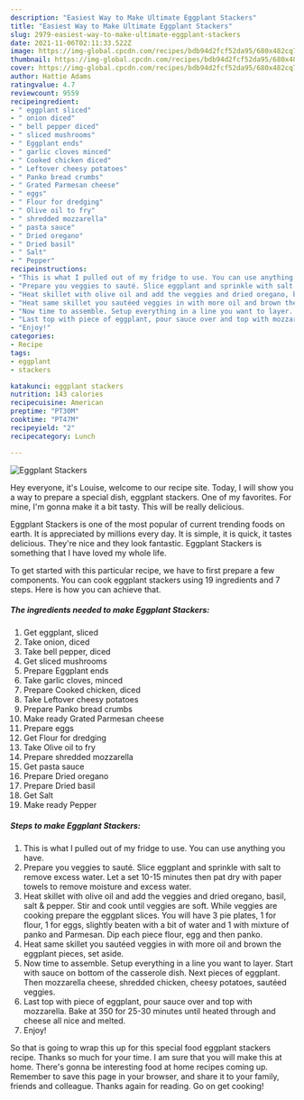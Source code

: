 ```yaml
---
description: "Easiest Way to Make Ultimate Eggplant Stackers"
title: "Easiest Way to Make Ultimate Eggplant Stackers"
slug: 2979-easiest-way-to-make-ultimate-eggplant-stackers
date: 2021-11-06T02:11:33.522Z
image: https://img-global.cpcdn.com/recipes/bdb94d2fcf52da95/680x482cq70/eggplant-stackers-recipe-main-photo.jpg
thumbnail: https://img-global.cpcdn.com/recipes/bdb94d2fcf52da95/680x482cq70/eggplant-stackers-recipe-main-photo.jpg
cover: https://img-global.cpcdn.com/recipes/bdb94d2fcf52da95/680x482cq70/eggplant-stackers-recipe-main-photo.jpg
author: Hattie Adams
ratingvalue: 4.7
reviewcount: 9559
recipeingredient:
- " eggplant sliced"
- " onion diced"
- " bell pepper diced"
- " sliced mushrooms"
- " Eggplant ends"
- " garlic cloves minced"
- " Cooked chicken diced"
- " Leftover cheesy potatoes"
- " Panko bread crumbs"
- " Grated Parmesan cheese"
- " eggs"
- " Flour for dredging"
- " Olive oil to fry"
- " shredded mozzarella"
- " pasta sauce"
- " Dried oregano"
- " Dried basil"
- " Salt"
- " Pepper"
recipeinstructions:
- "This is what I pulled out of my fridge to use. You can use anything you have."
- "Prepare you veggies to sauté. Slice eggplant and sprinkle with salt to remove excess water. Let a set 10-15 minutes then pat dry with paper towels to remove moisture and excess water."
- "Heat skillet with olive oil and add the veggies and dried oregano, basil, salt &amp; pepper. Stir and cook until veggies are soft. While veggies are cooking prepare the eggplant slices. You will have 3 pie plates, 1 for flour, 1 for eggs, slightly beaten with a bit of water and 1 with mixture of panko and Parmesan. Dip each piece flour, egg and then panko."
- "Heat same skillet you sautéed veggies in with more oil and brown the eggplant pieces, set aside."
- "Now time to assemble. Setup everything in a line you want to layer. Start with sauce on bottom of the casserole dish. Next pieces of eggplant. Then mozzarella cheese, shredded chicken, cheesy potatoes, sautéed veggies."
- "Last top with piece of eggplant, pour sauce over and top with mozzarella. Bake at 350 for 25-30 minutes until heated through and cheese all nice and melted."
- "Enjoy!"
categories:
- Recipe
tags:
- eggplant
- stackers

katakunci: eggplant stackers 
nutrition: 143 calories
recipecuisine: American
preptime: "PT30M"
cooktime: "PT47M"
recipeyield: "2"
recipecategory: Lunch

---
```



![Eggplant Stackers](https://img-global.cpcdn.com/recipes/bdb94d2fcf52da95/680x482cq70/eggplant-stackers-recipe-main-photo.jpg)

Hey everyone, it's Louise, welcome to our recipe site. Today, I will show you a way to prepare a special dish, eggplant stackers. One of my favorites. For mine, I'm gonna make it a bit tasty. This will be really delicious.



Eggplant Stackers is one of the most popular of current trending foods on earth. It is appreciated by millions every day. It is simple, it is quick, it tastes delicious. They're nice and they look fantastic. Eggplant Stackers is something that I have loved my whole life.


To get started with this particular recipe, we have to first prepare a few components. You can cook eggplant stackers using 19 ingredients and 7 steps. Here is how you can achieve that.

<!--inarticleads1-->

##### The ingredients needed to make Eggplant Stackers:

1. Get  eggplant, sliced
1. Take  onion, diced
1. Take  bell pepper, diced
1. Get  sliced mushrooms
1. Prepare  Eggplant ends
1. Take  garlic cloves, minced
1. Prepare  Cooked chicken, diced
1. Take  Leftover cheesy potatoes
1. Prepare  Panko bread crumbs
1. Make ready  Grated Parmesan cheese
1. Prepare  eggs
1. Get  Flour for dredging
1. Take  Olive oil to fry
1. Prepare  shredded mozzarella
1. Get  pasta sauce
1. Prepare  Dried oregano
1. Prepare  Dried basil
1. Get  Salt
1. Make ready  Pepper




<!--inarticleads2-->

##### Steps to make Eggplant Stackers:

1. This is what I pulled out of my fridge to use. You can use anything you have.
1. Prepare you veggies to sauté. Slice eggplant and sprinkle with salt to remove excess water. Let a set 10-15 minutes then pat dry with paper towels to remove moisture and excess water.
1. Heat skillet with olive oil and add the veggies and dried oregano, basil, salt &amp; pepper. Stir and cook until veggies are soft. While veggies are cooking prepare the eggplant slices. You will have 3 pie plates, 1 for flour, 1 for eggs, slightly beaten with a bit of water and 1 with mixture of panko and Parmesan. Dip each piece flour, egg and then panko.
1. Heat same skillet you sautéed veggies in with more oil and brown the eggplant pieces, set aside.
1. Now time to assemble. Setup everything in a line you want to layer. Start with sauce on bottom of the casserole dish. Next pieces of eggplant. Then mozzarella cheese, shredded chicken, cheesy potatoes, sautéed veggies.
1. Last top with piece of eggplant, pour sauce over and top with mozzarella. Bake at 350 for 25-30 minutes until heated through and cheese all nice and melted.
1. Enjoy!




So that is going to wrap this up for this special food eggplant stackers recipe. Thanks so much for your time. I am sure that you will make this at home. There's gonna be interesting food at home recipes coming up. Remember to save this page in your browser, and share it to your family, friends and colleague. Thanks again for reading. Go on get cooking!
